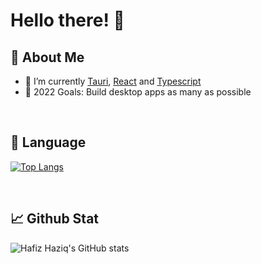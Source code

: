 
# **Hello there!** 👋

## 🤗 **About Me**
- 🌱 I’m currently <a href="https://tauri.studio/en/">Tauri</a>, <a href="https://reactjs.org/">React</a> and <a href="https://www.typescriptlang.org/">Typescript</a>
- 🥅 2022 Goals: Build desktop apps as many as possible 

<br>

## 💼 **Language** 
[![Top Langs](https://github-readme-stats.vercel.app/api/top-langs/?username=hafizhaziq307&layout=compact&theme=midnight-purple)](https://github.com/hafizhaziq307/github-readme-stats)

<br>

## 📈 **Github Stat** 
![Hafiz Haziq's GitHub stats](https://github-readme-stats.vercel.app/api?username=hafizhaziq307&count_private=true&show_icons=true&theme=midnight-purple&hide=issues,contribs,prs)
